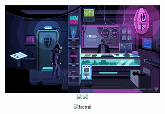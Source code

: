<p align="center">
  <img src="https://raw.githubusercontent.com/factral/factral/main/fractal.gif" width="600px" />
  <img src="https://github-readme-stats.vercel.app/api?username=factral&count_private=true&include_all_commits=true&hide_border=true&theme=nord" />
  <img src="https://github-readme-stats.vercel.app/api/top-langs/?username=factral&layout=compact&card_width=250&langs_count=8&hide_border=true&theme=nord&hide=jupyter notebook,html,css" />
</p>
<p align="center">
  <img src="https://komarev.com/ghpvc/?username=factral&label=Profile%20views&color=4f94ef" alt="factral" />
</p>
